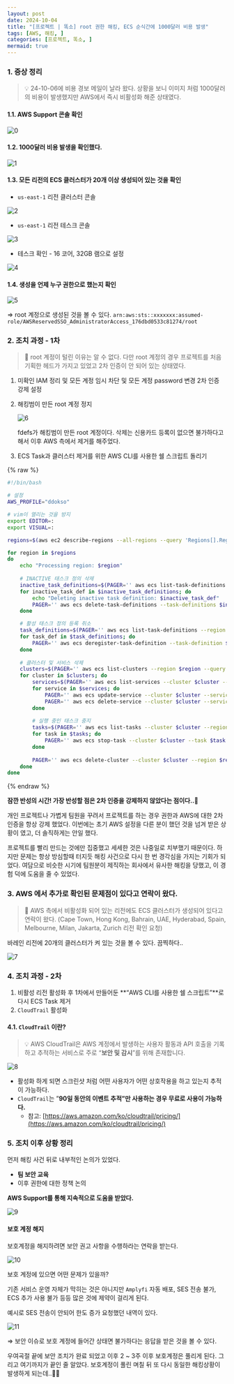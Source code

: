 ```yaml
---
layout: post
date: 2024-10-04
title: "[프로젝트 | 똑소] root 권한 해킹, ECS 순식간에 1000달러 비용 발생"
tags: [AWS, 해킹, ]
categories: [프로젝트, 똑소, ]
mermaid: true
---
```




### 1. 증상 정리


> 💡 24-10-06에 비용 경보 메일이 날라 왔다. 상황을 보니 이미지 처럼 1000달러의 비용이 발생했지만 AWS에서 즉시 비활성화 해준 상태였다.



#### 1.1. AWS Support 콘솔 확인


![0](/assets/img/2024-10-04-프로젝트--똑소-root-권한-해킹-ECS-순식간에-1000달러-비용-발생.md/0.png)



#### 1.2. 1000달러 비용 발생을 확인했다.


![1](/assets/img/2024-10-04-프로젝트--똑소-root-권한-해킹-ECS-순식간에-1000달러-비용-발생.md/1.png)



#### 1.3. 모든 리전의 ECS 클러스터가 20개 이상 생성되어 있는 것을 확인

- `us-east-1` 리전 클러스터 콘솔

![2](/assets/img/2024-10-04-프로젝트--똑소-root-권한-해킹-ECS-순식간에-1000달러-비용-발생.md/2.png)

- `us-east-1` 리전 테스크 콘솔

![3](/assets/img/2024-10-04-프로젝트--똑소-root-권한-해킹-ECS-순식간에-1000달러-비용-발생.md/3.png)

- 테스크 확인 - 16 코어, 32GB 램으로 설정

![4](/assets/img/2024-10-04-프로젝트--똑소-root-권한-해킹-ECS-순식간에-1000달러-비용-발생.md/4.png)



#### 1.4. 생성을 언제 누구 권한으로 했는지 확인


![5](/assets/img/2024-10-04-프로젝트--똑소-root-권한-해킹-ECS-순식간에-1000달러-비용-발생.md/5.png)


⇒  root 계정으로 생성된 것을 볼 수 있다.  `arn:aws:sts::xxxxxxx:assumed-role/AWSReservedSSO_AdministratorAccess_176dbd0533c81274/root`



### 2. 조치 과정 - 1차


> 📌 root 계정이 털린 이유는 알 수 없다. 다만 root 계정의 경우 프로젝트를 처음 기획한 헤드가 가지고 있었고 2차 인증이 안 되어 있는 상태였다.

1. 미확인 IAM 정리 및 모든 계정 임시 차단 및 모든 계정 password 변경 2차 인증 강제 설정
2. 해킹범이 만든 root 계정 정지

	![6](/assets/img/2024-10-04-프로젝트--똑소-root-권한-해킹-ECS-순식간에-1000달러-비용-발생.md/6.png)


	fdefs가 해킹범이 만든 root 계정이다. 삭제는 신용카드 등록이 없으면 불가하다고 해서 이후 AWS 측에서 제거를 해주었다.

3. ECS Task과 클러스터 제거를 위한 AWS CLI를 사용한 쉘 스크립트 돌리기


{% raw %}
```bash
#!/bin/bash

# 설정
AWS_PROFILE="ddokso"

# vim이 열리는 것을 방지
export EDITOR=:
export VISUAL=:

regions=$(aws ec2 describe-regions --all-regions --query 'Regions[].RegionName' --output text --profile "$AWS_PROFILE")

for region in $regions 
do
    echo "Processing region: $region"
    
    # INACTIVE 태스크 정의 삭제
    inactive_task_definitions=$(PAGER='' aws ecs list-task-definitions --status INACTIVE --region $region --query "taskDefinitionArns[]" --output text --profile "$AWS_PROFILE")
    for inactive_task_def in $inactive_task_definitions; do
        echo "Deleting inactive task definition: $inactive_task_def"
        PAGER='' aws ecs delete-task-definitions --task-definitions $inactive_task_def --region $region --profile "$AWS_PROFILE"
    done

    # 활성 태스크 정의 등록 취소
    task_definitions=$(PAGER='' aws ecs list-task-definitions --region $region --query "taskDefinitionArns[]" --output text --profile "$AWS_PROFILE")
    for task_def in $task_definitions; do
        PAGER='' aws ecs deregister-task-definition --task-definition $task_def --region $region --profile "$AWS_PROFILE"
    done
    
    # 클러스터 및 서비스 삭제
    clusters=$(PAGER='' aws ecs list-clusters --region $region --query "clusterArns[]" --output text --profile "$AWS_PROFILE")
    for cluster in $clusters; do
        services=$(PAGER='' aws ecs list-services --cluster $cluster --region $region --query "serviceArns[]" --output text --profile "$AWS_PROFILE")
        for service in $services; do
            PAGER='' aws ecs update-service --cluster $cluster --service $service --desired-count 0 --region $region --profile "$AWS_PROFILE"
            PAGER='' aws ecs delete-service --cluster $cluster --service $service --force --region $region --profile "$AWS_PROFILE"
        done
        
        # 실행 중인 태스크 중지
        tasks=$(PAGER='' aws ecs list-tasks --cluster $cluster --region $region --query "taskArns[]" --output text --profile "$AWS_PROFILE")
        for task in $tasks; do
            PAGER='' aws ecs stop-task --cluster $cluster --task $task --region $region --profile "$AWS_PROFILE"
        done
        
        PAGER='' aws ecs delete-cluster --cluster $cluster --region $region --profile "$AWS_PROFILE"
    done
done
```
{% endraw %}



**잠깐 반성의 시간! 가장 반성할 점은 2차 인증을 강제하지 않았다는 점이다..🥲**


개인 프로젝트나 가볍게 팀원을 꾸려서 프로젝트를 하는 경우 권한과 AWS에 대한 2차 인증을 항상 강제 했었다. 이번에는 초기 AWS 설정을 다른 분이 했던 것을 넘겨 받은 상황이 였고, 더 솔직하게는 안일 했다. 


프로젝트를 빨리 만드는 것에만 집중했고 세세한 것은 나중일로 치부했기 때문이다. 하지만 문제는 항상 방심할때 터지듯 해킹 사건으로 다시 한 번 경각심을 가지는 기회가 되었다.
여담으로 비슷한 시기에 팀원분이 제직하는 회사에서 유사한 해킹을 당했고, 이 경험 덕에 도움을 줄 수 있었다.



### 3. AWS 에서 추가로 확인된 문제점이 있다고 연락이 왔다.


> 📌 AWS 측에서 비활성화 되어 있는 리전에도 ECS 클러스터가 생성되어 있다고 연락이 왔다. (Cape Town, Hong Kong, Bahrain, UAE, Hyderabad, Spain, Melbourne, Milan, Jakarta, Zurich 리전 확인 요청)


바레인 리전에 20개의 클러스터가 켜 있는 것을 볼 수 있다. 끔찍하다..


![7](/assets/img/2024-10-04-프로젝트--똑소-root-권한-해킹-ECS-순식간에-1000달러-비용-발생.md/7.png)



### 4. 조치 과정 - 2차 

1. 비활성 리전 활성화 후 1차에서 만들어둔 **“AWS CLI를 사용한 쉘 스크립트”**로 다시 ECS Task 제거
2. `CloudTrail` 활성화


#### 4.1. `CloudTrail` 이란?


> 💡 AWS CloudTrail은 AWS 계정에서 발생하는 사용자 활동과 API 호출을 기록하고 추적하는 서비스로 주로 “**보안 및 감시**”를 위해 존재합니다.


![8](/assets/img/2024-10-04-프로젝트--똑소-root-권한-해킹-ECS-순식간에-1000달러-비용-발생.md/8.png)

- 활성화 하게 되면 스크린샷 처럼 어떤 사용자가 어떤 상호작용을 하고 있는지 추적이 가능하다.
- `CloudTrail`는 ”**90일 동안의 이벤트 추적”만 사용하는 경우 무료로 사용이 가능하다.**
	- 참고: [https://aws.amazon.com/ko/cloudtrail/pricing/](https://aws.amazon.com/ko/cloudtrail/pricing/)


### 5. 조치 이후 상황 정리


먼저 해킹 사건 뒤로 내부적인 논의가 있었다.

- **팀 보안 교육**
- 이후 권한에 대한 정책 논의

**AWS Support를 통해 지속적으로 도움을 받았다.**


![9](/assets/img/2024-10-04-프로젝트--똑소-root-권한-해킹-ECS-순식간에-1000달러-비용-발생.md/9.png)



#### 보호 계정 해지


보호계정을 해지하려면 보안 권고 사항을 수행하라는 연락을 받는다.


![10](/assets/img/2024-10-04-프로젝트--똑소-root-권한-해킹-ECS-순식간에-1000달러-비용-발생.md/10.png)


보호 계정에 있으면 어떤 문제가 있을까?


기존 서비스 운영 자체가 막히는 것은 아니지만 `Amplyfi` 자동 배포, SES 전송 불가, ECS 추가 사용 불가 등등 많은 것에 제약이 걸리게 된다.


예시로 SES 전송이 안되어 한도 증가 요청했던 내역이 있다.


![11](/assets/img/2024-10-04-프로젝트--똑소-root-권한-해킹-ECS-순식간에-1000달러-비용-발생.md/11.png)


⇒ 보안 이슈로 보호 계정에 들어간 상태면 불가하다는 응답을 받은 것을 볼 수 있다.


우여곡절 끝에 보안 조치가 완료 되었고 이후 2 ~ 3주 이후 보호계정은 풀리게 된다. 그리고 여기까지가 끝인 줄 알았다. 보호계정이 풀린 며칠 뒤 또 다시 동일한 해킹상황이 발생하게 되는데..🥲🥲

